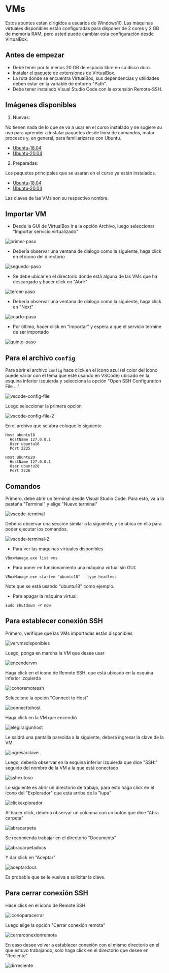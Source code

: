 # VMs

Estos apuntes están dirigidos a usuarios de Windows10. Las máquinas virtuales disponibles están configuradas para disponer de 2 cores y 2 GB de memoria RAM, pero usted puede cambiar esta configuración desde VirtualBox.

## Antes de empezar

* Debe tener por lo menos 20 GB de espacio libre en su disco duro.
* Instalar el [paquete](https://drive.google.com/file/d/14INu8uW38vVVi1LEN8iZlwWvrf0QWgmz/view?usp=sharing) de extensiones de VirtualBox.
* La ruta donde se encuentra VirtualBox, sus dependencias y utilidades deben estar en la variable de entorno "Path".
* Debe tener instalado Visual Studio Code con la extensión Remote-SSH.

## Imágenes disponibles

1. Nuevas:
 
No tienen nada de lo que se va a usar en el curso instalado y se sugiere su uso para aprender a instalar paquetes desde línea de comandos, matar procesos y, en general, para familiarizarse con Ubuntu.

  * [Ubuntu-18.04](https://drive.google.com/file/d/17eUGPDmPD8C9plIF1EdrqPL8qmOOJ9tw/view?usp=sharing)
  * [Ubuntu-20.04](https://drive.google.com/file/d/1m_NJOja1VXeqs6pnyCVahivZhBzPhw9D/view?usp=sharing)

2. Preparadas:

Los paquetes principales que se usarán en el curso ya están instalados.

  * [Ubuntu-18.04](https://drive.google.com/file/d/1lQXXdfGuLRHf5ktGbrCcM_zRyaTSoOsS/view?usp=sharing)
  * [Ubuntu-20.04](https://drive.google.com/file/d/1JZSAU2ndzrxba75M1qq1KP1MB4PROga5/view?usp=sharing)

Las claves de las VMs son su respectivo nombre.

## Importar VM

* Desde la GUI de VirtualBox ir a la opción Archivo, luego seleccionar "Importar servicio virtualizado"

![primer-paso](https://github.com/Stefano1511/imagen_ubuntu/blob/main/imgs/importar-vm.png)

* Debería observar una ventana de diálogo como la siguiente, haga click en el ícono del directorio

![segundo-paso](https://github.com/Stefano1511/imagen_ubuntu/blob/main/imgs/importar-vm-dialogo-1.png)

* Se debe ubicar en el directorio donde está alguna de las VMs que ha descargado y hacer click en "Abrir"

![tercer-paso](https://github.com/Stefano1511/imagen_ubuntu/blob/main/imgs/importar-vm-dialogo-2.png)

* Debería observar una ventana de diálogo como la siguiente, haga click en "Next"

![cuarto-paso](https://github.com/Stefano1511/imagen_ubuntu/blob/main/imgs/importar-vm-dialogo-3.png)

* Por último, hacer click en "Importar" y espera a que el servicio termine de ser importado

![quinto-paso](https://github.com/Stefano1511/imagen_ubuntu/blob/main/imgs/importar-vm-dialogo-4.png)

## Para el archivo `config`

Para abrir el archivo `config` hace click en el ícono azul (el color del ícono puede variar con el tema que esté usando en VSCode) ubicado en la esquina inferior izquierda y selecciona la opción "Open SSH Configuration File ..."

![vscode-config-file](https://github.com/Stefano1511/imagen_ubuntu/blob/main/imgs/vscode-config-file.png)

Luego seleccionar la primera opción

![vscode-config-file-2](https://github.com/Stefano1511/imagen_ubuntu/blob/main/imgs/vscode-config-file-2.png)

En el archivo que se abra coloque lo siguiente

```shell
Host ubuntu18
  HostName 127.0.0.1
  User ubuntu18
  Port 2225

Host ubuntu20
  HostName 127.0.0.1
  User ubuntu20
  Port 2226
```

## Comandos

Primero, debe abrir un terminal desde Visual Studio Code. Para esto, va a la pestaña "Terminal" y elige "Nuevo terminal"

![vscode-terminal](https://github.com/Stefano1511/imagen_ubuntu/blob/main/imgs/vscode-terminal.png)

Debería observar una sección similar a la siguiente, y se ubica en ella para poder ejecutar los comandos.

![vscode-terminal-2](https://github.com/Stefano1511/imagen_ubuntu/blob/main/imgs/vscode-terminal-2.png)

* Para ver las máquinas virtuales disponibles

```shell
VBoxManage.exe list vms
```

* Para poner en funcionamiento una máquina virtual sin GUI:

```shell
VBoxManage.exe startvm "ubuntu18" --type headless
```

Note que se está usando "ubuntu18" como ejemplo.

* Para apagar la máquina virtual:

```shell
sudo shutdown -P now
```

## Para establecer conexión SSH

Primero, verifique que las VMs importadas están disponibles

![vervmsdisponibles](https://github.com/Stefano1511/imagen_ubuntu/blob/main/imgs/vscode-ver-vms-disponibles.png)

Luego, ponga en marcha la VM que desee usar

![encendervm](https://github.com/Stefano1511/imagen_ubuntu/blob/main/imgs/vscode-encender-vm.png)

Haga click en el ícono de Remote SSH, que está ubicado en la esquina inferior izquierda

![iconoremotessh](https://github.com/Stefano1511/imagen_ubuntu/blob/main/imgs/vscode-icono-remote-ssh.png)

Seleccione la opción "Connect to Host"

![connecttohost](https://github.com/Stefano1511/imagen_ubuntu/blob/main/imgs/vscode-connect-to-host.png)

Haga click en la VM que encendió

![elegiralgunhost](https://github.com/Stefano1511/imagen_ubuntu/blob/main/imgs/vscode-elegir-algun-host.png)

Le saldrá una pantalla parecida a la siguiente, deberá ingresar la clave de la VM.

![ingresarclave](https://github.com/Stefano1511/imagen_ubuntu/blob/main/imgs/vscode-clave.png)

Luego, debería observar en la esquina inferior izquierda que dice "SSH:" seguido del nombre de la VM a la que está conectado

![sshexitoso](https://github.com/Stefano1511/imagen_ubuntu/blob/main/imgs/vscode-ssh-exitoso.png)

Lo siguiente es abrir un directorio de trabajo, para esto haga click en el ícono del "Explorador" que está arriba de la "lupa"

![clickexplorador](https://github.com/Stefano1511/imagen_ubuntu/blob/main/imgs/vscode-click-explorador.png)

Al hacer click, debería observar un columna con un botón que dice "Abra carpeta"

![abracarpeta](https://github.com/Stefano1511/imagen_ubuntu/blob/main/imgs/vscode-abra-carpeta.png)

Se recomienda trabajar en el directorio "Documents"

![abracarpetadocs](https://github.com/Stefano1511/imagen_ubuntu/blob/main/imgs/vscode-abrir-carpeta-documentos.png)

Y dar click en "Aceptar"

![aceptardocs](https://github.com/Stefano1511/imagen_ubuntu/blob/main/imgs/vscode-abrir-carpeta-documentos-aceptar.png)

Es probable que se le vuelva a solicitar la clave.

## Para cerrar conexión SSH

Hace click en el ícono de Remote SSH

![iconoparacerrar](https://github.com/Stefano1511/imagen_ubuntu/blob/main/imgs/vscode-cerrar-conexi%C3%B3n.png)

Luego elige la opción "Cerrar conexión remota"

![cerrarconexionremota](https://github.com/Stefano1511/imagen_ubuntu/blob/main/imgs/vscode-cerrar-conexi%C3%B3n-remota.png)

En caso desee volver a establecer conexión con el mismo directorio en el que estuvo trabajando, solo haga click en el directorio que desee en "Reciente"

![dirreciente](https://github.com/Stefano1511/imagen_ubuntu/blob/main/imgs/vscode-reciente.png)
